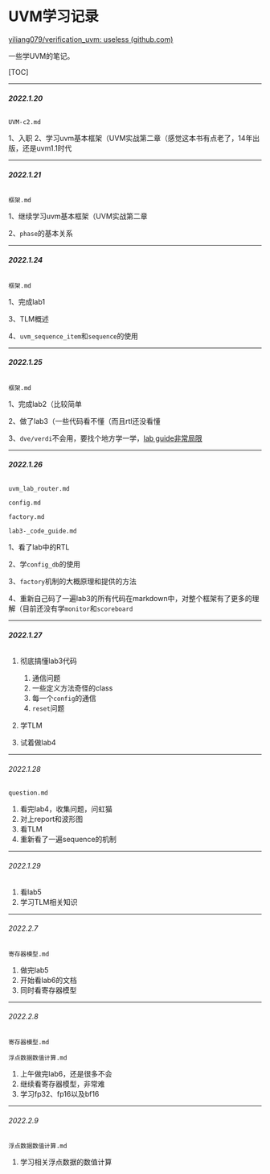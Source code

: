 # UVM学习记录

[yiliang079/verification_uvm: useless (github.com)](https://github.com/yiliang079/verification_uvm)

一些学UVM的笔记。

[TOC]

------

###### **2022.1.20**

`UVM-c2.md`



1、入职
2、学习uvm基本框架（UVM实战第二章（感觉这本书有点老了，14年出版，还是uvm1.1时代



------

###### **2022.1.21**

`框架.md`



1、继续学习uvm基本框架（UVM实战第二章

2、`phase`的基本关系



------

###### **2022.1.24**

`框架.md`



1、完成lab1

3、TLM概述

4、`uvm_sequence_item`和`sequence`的使用



------

###### **2022.1.25**

`框架.md`



1、完成lab2（比较简单

2、做了lab3（一些代码看不懂（而且rtl还没看懂

3、`dve/verdi`不会用，要找个地方学一学，<u>lab guide非常局限</u>



------

###### **2022.1.26**

`uvm_lab_router.md`

`config.md`

`factory.md`

`lab3-_code_guide.md`



1、看了lab中的RTL

2、学`config_db`的使用

3、`factory`机制的大概原理和提供的方法

4、重新自己码了一遍lab3的所有代码在markdown中，对整个框架有了更多的理解（目前还没有学`monitor`和`scoreboard`



------

###### **2022.1.27**

1. 彻底搞懂lab3代码

    1. 通信问题
    2. 一些定义方法奇怪的class
    3. 每一个`config`的通信
    4. `reset`问题
2. 学TLM
3. 试着做lab4



------

###### 2022.1.28

`question.md`

1. 看完lab4，收集问题，问虹猫
2. 对上report和波形图
3. 看TLM
4. 重新看了一遍sequence的机制



------

###### 2022.1.29

1. 看lab5
2. 学习TLM相关知识



------

###### 2022.2.7

`寄存器模型.md`

1. 做完lab5
2. 开始看lab6的文档
3. 同时看寄存器模型



------

###### 2022.2.8

`寄存器模型.md`

`浮点数据数值计算.md`

1. 上午做完lab6，还是很多不会
2. 继续看寄存器模型，非常难
2. 学习fp32、fp16以及bf16



------

###### 2022.2.9

`浮点数据数值计算.md`

1. 学习相关浮点数据的数值计算
